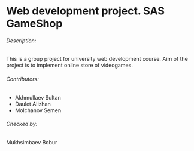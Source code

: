 # Web development project. SAS GameShop

###### Description:
This is a group project for university web development course.
Aim of the project is to implement online store of videogames.

###### Contributors:
- Akhmullaev Sultan
- Daulet Alizhan
- Molchanov Semen

###### Checked by: 
Mukhsimbaev Bobur






